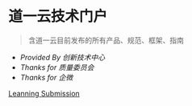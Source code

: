 # **道一云技术门户**


> 含道一云目前发布的所有产品、规范、框架、指南

- *Provided By 创新技术中心*
- *Thanks for 质量委员会*
- *Thanks for 企微*


[Leanning Submission](/zh-cn/quickstart)


